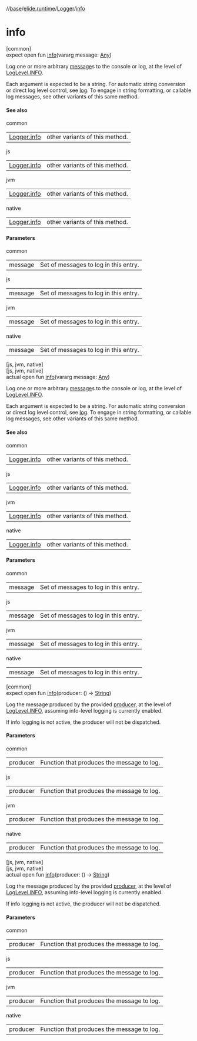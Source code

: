 //[base](../../../index.md)/[elide.runtime](../index.md)/[Logger](index.md)/[info](info.md)

# info

[common]\
expect open fun [info](info.md)(vararg message: [Any](https://kotlinlang.org/api/latest/jvm/stdlib/kotlin/-any/index.html))

Log one or more arbitrary [message](info.md)s to the console or log, at the level of [LogLevel.INFO](../-log-level/-i-n-f-o/index.md).

Each argument is expected to be a string. For automatic string conversion or direct log level control, see [log](log.md). To engage in string formatting, or callable log messages, see other variants of this same method.

#### See also

common

| | |
|---|---|
| [Logger.info](info.md) | other variants of this method. |

js

| | |
|---|---|
| [Logger.info](info.md) | other variants of this method. |

jvm

| | |
|---|---|
| [Logger.info](info.md) | other variants of this method. |

native

| | |
|---|---|
| [Logger.info](info.md) | other variants of this method. |

#### Parameters

common

| | |
|---|---|
| message | Set of messages to log in this entry. |

js

| | |
|---|---|
| message | Set of messages to log in this entry. |

jvm

| | |
|---|---|
| message | Set of messages to log in this entry. |

native

| | |
|---|---|
| message | Set of messages to log in this entry. |

[js, jvm, native]\
[js, jvm, native]\
actual open fun [info](info.md)(vararg message: [Any](https://kotlinlang.org/api/latest/jvm/stdlib/kotlin/-any/index.html))

Log one or more arbitrary [message](info.md)s to the console or log, at the level of [LogLevel.INFO](../../../../../packages/base/base/elide.runtime/-log-level/-i-n-f-o/index.md).

Each argument is expected to be a string. For automatic string conversion or direct log level control, see [log](log.md). To engage in string formatting, or callable log messages, see other variants of this same method.

#### See also

common

| | |
|---|---|
| [Logger.info](info.md) | other variants of this method. |

js

| | |
|---|---|
| [Logger.info](info.md) | other variants of this method. |

jvm

| | |
|---|---|
| [Logger.info](info.md) | other variants of this method. |

native

| | |
|---|---|
| [Logger.info](info.md) | other variants of this method. |

#### Parameters

common

| | |
|---|---|
| message | Set of messages to log in this entry. |

js

| | |
|---|---|
| message | Set of messages to log in this entry. |

jvm

| | |
|---|---|
| message | Set of messages to log in this entry. |

native

| | |
|---|---|
| message | Set of messages to log in this entry. |

[common]\
expect open fun [info](info.md)(producer: () -&gt; [String](https://kotlinlang.org/api/latest/jvm/stdlib/kotlin/-string/index.html))

Log the message produced by the provided [producer](info.md), at the level of [LogLevel.INFO](../-log-level/-i-n-f-o/index.md), assuming info-level logging is currently enabled.

If info logging is not active, the producer will not be dispatched.

#### Parameters

common

| | |
|---|---|
| producer | Function that produces the message to log. |

js

| | |
|---|---|
| producer | Function that produces the message to log. |

jvm

| | |
|---|---|
| producer | Function that produces the message to log. |

native

| | |
|---|---|
| producer | Function that produces the message to log. |

[js, jvm, native]\
[js, jvm, native]\
actual open fun [info](info.md)(producer: () -&gt; [String](https://kotlinlang.org/api/latest/jvm/stdlib/kotlin/-string/index.html))

Log the message produced by the provided [producer](info.md), at the level of [LogLevel.INFO](../../../../../packages/base/base/elide.runtime/-log-level/-i-n-f-o/index.md), assuming info-level logging is currently enabled.

If info logging is not active, the producer will not be dispatched.

#### Parameters

common

| | |
|---|---|
| producer | Function that produces the message to log. |

js

| | |
|---|---|
| producer | Function that produces the message to log. |

jvm

| | |
|---|---|
| producer | Function that produces the message to log. |

native

| | |
|---|---|
| producer | Function that produces the message to log. |

